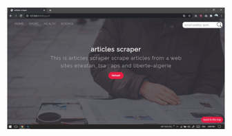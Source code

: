 ![alt text](https://github.com/rbih-boulanouar/django-articles-scraper/blob/master/sprint3/templates/gui/desktop-home.JPG?raw=true)
